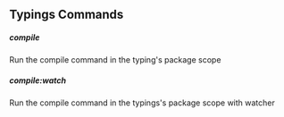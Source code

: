 ## Typings Commands

##### compile

Run the compile command in the typing's package scope


##### compile:watch

Run the compile command in the typings's package scope with watcher